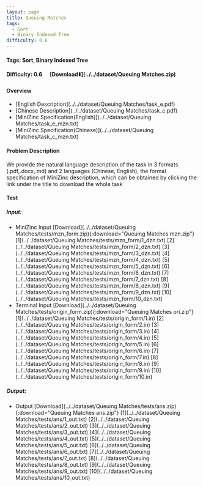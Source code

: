 ```yaml
---
layout: page
title: Queuing Matches
tags:
  - Sort
  - Binary Indexed Tree
difficulty: 0.6
---
```


#### Tags: Sort, Binary Indexed Tree
#### Difficulty: 0.6 &nbsp;&nbsp;&nbsp;&nbsp; [Download⬇️](../../dataset/Queuing Matches.zip)
#### Overview
- [English Description](../../dataset/Queuing Matches/task_e.pdf)
- [Chinese Description](../../dataset/Queuing Matches/task_c.pdf)
- [MiniZinc Specification(English)](../../dataset/Queuing Matches/task_e_mzn.txt)
- [MiniZinc Specification(Chinese)](../../dataset/Queuing Matches/task_c_mzn.txt)

#### Problem Description
We provide the natural language description of the task in 3 formats (.pdf,.docx,.md) and 2 languages (Chinese, English), the formal specification of MiniZinc description, which can be obtained by clicking the link under the title to download the whole task
#### Test
##### Input:
- MiniZinc Input [Download](../../dataset/Queuing Matches/tests/mzn_form.zip){:download="Queuing Matches mzn.zip"} [1](../../dataset/Queuing Matches/tests/mzn_form/1_dzn.txt) [2](../../dataset/Queuing Matches/tests/mzn_form/2_dzn.txt) [3](../../dataset/Queuing Matches/tests/mzn_form/3_dzn.txt) [4](../../dataset/Queuing Matches/tests/mzn_form/4_dzn.txt) [5](../../dataset/Queuing Matches/tests/mzn_form/5_dzn.txt) [6](../../dataset/Queuing Matches/tests/mzn_form/6_dzn.txt) [7](../../dataset/Queuing Matches/tests/mzn_form/7_dzn.txt) [8](../../dataset/Queuing Matches/tests/mzn_form/8_dzn.txt) [9](../../dataset/Queuing Matches/tests/mzn_form/9_dzn.txt) [10](../../dataset/Queuing Matches/tests/mzn_form/10_dzn.txt) 
- Terminal Input [Download](../../dataset/Queuing Matches/tests/origin_form.zip){:download="Queuing Matches ori.zip"} [1](../../dataset/Queuing Matches/tests/origin_form/1.in) [2](../../dataset/Queuing Matches/tests/origin_form/2.in) [3](../../dataset/Queuing Matches/tests/origin_form/3.in) [4](../../dataset/Queuing Matches/tests/origin_form/4.in) [5](../../dataset/Queuing Matches/tests/origin_form/5.in) [6](../../dataset/Queuing Matches/tests/origin_form/6.in) [7](../../dataset/Queuing Matches/tests/origin_form/7.in) [8](../../dataset/Queuing Matches/tests/origin_form/8.in) [9](../../dataset/Queuing Matches/tests/origin_form/9.in) [10](../../dataset/Queuing Matches/tests/origin_form/10.in) 

##### Output:
- Output [Download](../../dataset/Queuing Matches/tests/ans.zip){:download="Queuing Matches ans.zip"} [1](../../dataset/Queuing Matches/tests/ans/1_out.txt) [2](../../dataset/Queuing Matches/tests/ans/2_out.txt) [3](../../dataset/Queuing Matches/tests/ans/3_out.txt) [4](../../dataset/Queuing Matches/tests/ans/4_out.txt) [5](../../dataset/Queuing Matches/tests/ans/5_out.txt) [6](../../dataset/Queuing Matches/tests/ans/6_out.txt) [7](../../dataset/Queuing Matches/tests/ans/7_out.txt) [8](../../dataset/Queuing Matches/tests/ans/8_out.txt) [9](../../dataset/Queuing Matches/tests/ans/9_out.txt) [10](../../dataset/Queuing Matches/tests/ans/10_out.txt) 

